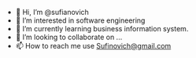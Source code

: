 - 👋 Hi, I’m @sufianovich
- 👀 I’m interested in software engineering
- 🌱 I’m currently learning business information system.
- 💞️ I’m looking to collaborate on ...
- 📫 How to reach me use Sufinovich@gmail.com

<!---
sufianovich/sufianovich is a ✨ special ✨ repository because its `README.md` (this file) appears on your GitHub profile.
You can click the Preview link to take a look at your changes.
--->
